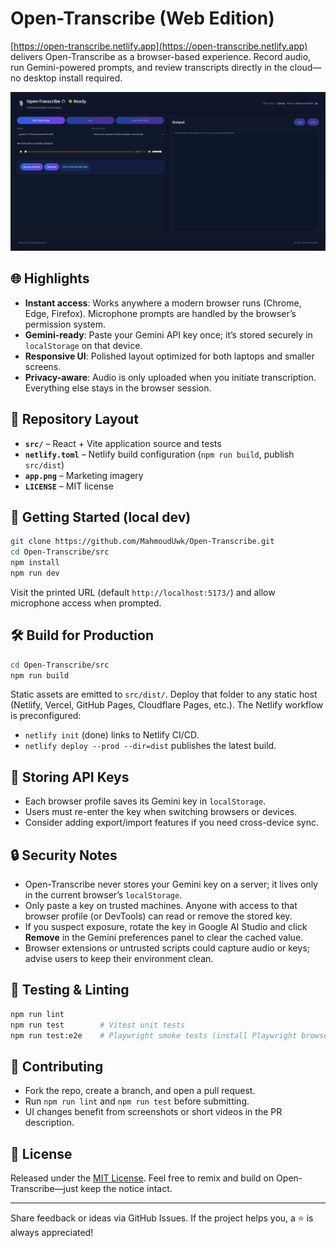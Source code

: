 # Open-Transcribe (Web Edition)

[https://open-transcribe.netlify.app](https://open-transcribe.netlify.app) delivers Open-Transcribe as a browser-based experience. Record audio, run Gemini-powered prompts, and review transcripts directly in the cloud—no desktop install required.

<p align="center">
  <img src="app.png" alt="Open-Transcribe UI" width="520" />
</p>

## 🌐 Highlights

- **Instant access**: Works anywhere a modern browser runs (Chrome, Edge, Firefox). Microphone prompts are handled by the browser’s permission system.
- **Gemini-ready**: Paste your Gemini API key once; it’s stored securely in `localStorage` on that device.
- **Responsive UI**: Polished layout optimized for both laptops and smaller screens.
- **Privacy-aware**: Audio is only uploaded when you initiate transcription. Everything else stays in the browser session.

## 📁 Repository Layout

- **`src/`** – React + Vite application source and tests
- **`netlify.toml`** – Netlify build configuration (`npm run build`, publish `src/dist`)
- **`app.png`** – Marketing imagery
- **`LICENSE`** – MIT license

## 🚀 Getting Started (local dev)

```bash
git clone https://github.com/MahmoudUwk/Open-Transcribe.git
cd Open-Transcribe/src
npm install
npm run dev
```

Visit the printed URL (default `http://localhost:5173/`) and allow microphone access when prompted.

## 🛠️ Build for Production

```bash
cd Open-Transcribe/src
npm run build
```

Static assets are emitted to `src/dist/`. Deploy that folder to any static host (Netlify, Vercel, GitHub Pages, Cloudflare Pages, etc.). The Netlify workflow is preconfigured:

- `netlify init` (done) links to Netlify CI/CD.
- `netlify deploy --prod --dir=dist` publishes the latest build.

## 🔐 Storing API Keys

- Each browser profile saves its Gemini key in `localStorage`.
- Users must re-enter the key when switching browsers or devices.
- Consider adding export/import features if you need cross-device sync.

## 🔒 Security Notes

- Open-Transcribe never stores your Gemini key on a server; it lives only in the current browser’s `localStorage`.
- Only paste a key on trusted machines. Anyone with access to that browser profile (or DevTools) can read or remove the stored key.
- If you suspect exposure, rotate the key in Google AI Studio and click **Remove** in the Gemini preferences panel to clear the cached value.
- Browser extensions or untrusted scripts could capture audio or keys; advise users to keep their environment clean.

## 🧪 Testing & Linting

```bash
npm run lint
npm run test        # Vitest unit tests
npm run test:e2e    # Playwright smoke tests (install Playwright browsers first)
```

## 🤝 Contributing

- Fork the repo, create a branch, and open a pull request.
- Run `npm run lint` and `npm run test` before submitting.
- UI changes benefit from screenshots or short videos in the PR description.

## 📄 License

Released under the [MIT License](LICENSE). Feel free to remix and build on Open-Transcribe—just keep the notice intact.

---

Share feedback or ideas via GitHub Issues. If the project helps you, a ⭐️ is always appreciated!